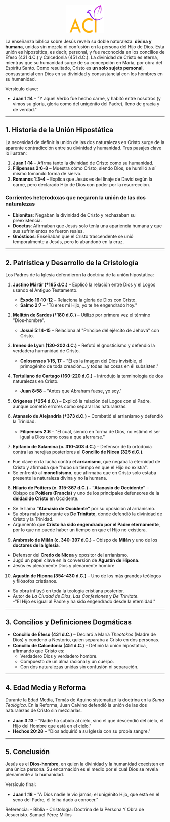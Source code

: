 <p align="center">
  <img src="logo.png" width="120"/>
</p>


La enseñanza bíblica sobre Jesús revela su doble naturaleza: **divina y humana**, unidas sin mezcla ni confusión en la persona del Hijo de Dios. Esta unión es hipostática, es decir, personal, y fue reconocida en los concilios de Éfeso (431 d.C.) y Calcedonia (451 d.C.). La divinidad de Cristo es eterna, mientras que su humanidad surge de su concepción en María, por obra del Espíritu Santo. Como resultado, Cristo es **un solo sujeto personal**, consustancial con Dios en su divinidad y consustancial con los hombres en su humanidad.

Versículo clave:
- **Juan 1:14** – "Y aquel Verbo fue hecho carne, y habitó entre nosotros (y vimos su gloria, gloria como del unigénito del Padre), lleno de gracia y de verdad."

---

## **1. Historia de la Unión Hipostática**
La necesidad de definir la unión de las dos naturalezas en Cristo surge de la aparente contradicción entre su divinidad y humanidad. Tres pasajes clave lo ilustran:

1. **Juan 1:14** – Afirma tanto la divinidad de Cristo como su humanidad.
2. **Filipenses 2:6-8** – Muestra cómo Cristo, siendo Dios, se humilló a sí mismo tomando forma de siervo.
3. **Romanos 1:3-4** – Explica que Jesús es del linaje de David según la carne, pero declarado Hijo de Dios con poder por la resurrección.

### **Corrientes heterodoxas que negaron la unión de las dos naturalezas**
- **Ebionitas**: Negaban la divinidad de Cristo y rechazaban su preexistencia.
- **Docetas**: Afirmaban que Jesús solo tenía una apariencia humana y que sus sufrimientos no fueron reales.
- **Gnósticos**: Enseñaban que el Cristo trascendente se unió temporalmente a Jesús, pero lo abandonó en la cruz.

---

## **2. Patrística y Desarrollo de la Cristología**
Los Padres de la Iglesia defendieron la doctrina de la unión hipostática:

1. **Justino Mártir (†165 d.C.)** – Explicó la relación entre Dios y el Logos usando el Antiguo Testamento.
   - **Éxodo 16:10-12** – Relaciona la gloria de Dios con Cristo.
   - **Salmo 2:7** – "Tú eres mi Hijo, yo te he engendrado hoy."

2. **Melitón de Sardes (†180 d.C.)** – Utilizó por primera vez el término "Dios-hombre".
   - **Josué 5:14-15** – Relaciona al "Príncipe del ejército de Jehová" con Cristo.

3. **Ireneo de Lyon (130-202 d.C.)** – Refutó el gnosticismo y defendió la verdadera humanidad de Cristo.
   - **Colosenses 1:15, 17** – "Él es la imagen del Dios invisible, el primogénito de toda creación... y todas las cosas en él subsisten."

4. **Tertuliano de Cartago (160-220 d.C.)** – Introdujo la terminología de dos naturalezas en Cristo.
   - **Juan 8:58** – "Antes que Abraham fuese, yo soy."

5. **Orígenes (†254 d.C.)** – Explicó la relación del Logos con el Padre, aunque cometió errores como separar las naturalezas.

6. **Atanasio de Alejandría (†373 d.C.)** – Combatió el arrianismo y defendió la Trinidad.
   - **Filipenses 2:6** – "El cual, siendo en forma de Dios, no estimó el ser igual a Dios como cosa a que aferrarse."

7. **Epifanio de Salamina (c. 310-403 d.C.)** – Defensor de la ortodoxia contra las herejías posteriores al **Concilio de Nicea (325 d.C.)**.   
- Fue clave en la lucha contra el **arrianismo**, que negaba la eternidad de Cristo y afirmaba que "hubo un tiempo en que el Hijo no existía".  
- Se enfrentó al **monofisismo**, que afirmaba que en Cristo solo estaba presente la naturaleza divina y no la humana.  

8. **Hilario de Poitiers (c. 315-367 d.C.) - "Atanasio de Occidente"** – Obispo de **Poitiers (Francia)** y uno de los principales defensores de la **deidad de Cristo** en Occidente.  
- Se le llama **"Atanasio de Occidente"** por su oposición al arrianismo.  
- Su obra más importante es **De Trinitate**, donde defendió la divinidad de Cristo y la Trinidad.  
- Argumentó que **Cristo ha sido engendrado por el Padre eternamente**, por lo que no puede haber un tiempo en que el Hijo no existiera.  

9. **Ambrosio de Milán (c. 340-397 d.C.)** – Obispo de **Milán** y uno de los **doctores de la Iglesia**.  
- Defensor del **Credo de Nicea** y opositor del arrianismo.  
- Jugó un papel clave en la conversión de **Agustín de Hipona**.  
- Jesús es plenamente Dios y plenamente hombre

10. **Agustín de Hipona (354-430 d.C.)** – Uno de los más grandes teólogos y filósofos cristianos.  
- Su obra influyó en toda la teología cristiana posterior.  
- Autor de *La Ciudad de Dios*, *Las Confesiones* y *De Trinitate*.  
-"El Hijo es igual al Padre y ha sido engendrado desde la eternidad."  

---

## **3. Concilios y Definiciones Dogmáticas**
- **Concilio de Éfeso (431 d.C.)** – Declaró a María *Theotokos* (Madre de Dios) y condenó a Nestorio, quien separaba a Cristo en dos personas.
- **Concilio de Calcedonia (451 d.C.)** – Definió la unión hipostática, afirmando que Cristo es:
  - Verdadero Dios y verdadero hombre.
  - Compuesto de un alma racional y un cuerpo.
  - Con dos naturalezas unidas sin confusión ni separación.

---

## **4. Edad Media y Reforma**
Durante la Edad Media, Tomás de Aquino sistematizó la doctrina en la *Suma Teológica*. En la Reforma, Juan Calvino defendió la unión de las dos naturalezas de Cristo sin mezclarlas.

- **Juan 3:13** – "Nadie ha subido al cielo, sino el que descendió del cielo, el Hijo del Hombre que está en el cielo."
- **Hechos 20:28** – "Dios adquirió a su Iglesia con su propia sangre."

---

## **5. Conclusión**
Jesús es el **Dios-hombre**, en quien la divinidad y la humanidad coexisten en una única persona. Su encarnación es el medio por el cual Dios se revela plenamente a la humanidad.

Versículo final:
- **Juan 1:18** – "A Dios nadie le vio jamás; el unigénito Hijo, que está en el seno del Padre, él le ha dado a conocer."

Referencia: - Biblia
            - Cristología: Doctrina de la Persona Y Obra de Jesucristo. Samuel Pérez Millos

